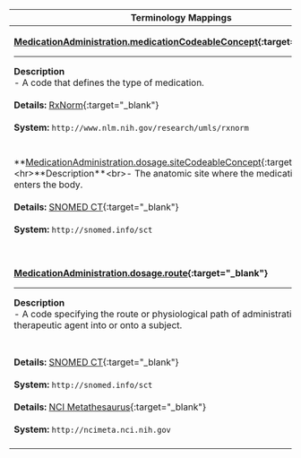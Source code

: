 |Terminology Mappings|
|---|
|<p>**[MedicationAdministration.medicationCodeableConcept](http://hl7.org/fhir/DSTU2/medicationadministration-definitions.html#MedicationAdministration.medicationCodeableConcept){:target="_blank"}**<hr>**Description**<br>- A code that defines the type of medication.<br><br>**Details:** [RxNorm](http://hl7.org/fhir/dstu2/rxnorm.html){:target="_blank"}<br><br>**System:** `http://www.nlm.nih.gov/research/umls/rxnorm`<br><br>|
|<p>**[MedicationAdministration.dosage.siteCodeableConcept](http://hl7.org/fhir/DSTU2/medicationorder-definitions.html#MedicationOrder.dosageInstruction.site_x_){:target="_blank"}**<hr>**Description**<br>- The anatomic site where the medication first enters the body.<br><br>**Details:** [SNOMED CT](http://hl7.org/fhir/dstu2/snomedct.html){:target="_blank"}<br><br>**System:** `http://snomed.info/sct`<br><br>|
|<p>**[MedicationAdministration.dosage.route](http://hl7.org/fhir/DSTU2/medicationadministration-definitions.html#MedicationAdministration.dosage.route){:target="_blank"}**<hr>**Description**<br>- A code specifying the route or physiological path of administration of a therapeutic agent into or onto a subject.
<br><br>**Details:** [SNOMED CT](http://hl7.org/fhir/dstu2/snomedct.html){:target="_blank"}<br><br>**System:** `http://snomed.info/sct`<br><br>**Details:** [NCI Metathesaurus](http://hl7.org/fhir/dstu2/ncimeta.html){:target="_blank"}<br><br>**System:** `http://ncimeta.nci.nih.gov`<br><br>|